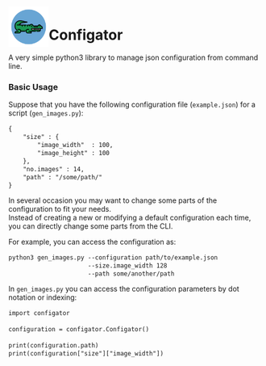 
<img align="left" width="80px" src="https://raw.githubusercontent.com/f14-bertolotti/Configator/main/icon/icon-512px.png" />


# Configator

A very simple python3 library to manage json configuration from command line. 

### Basic Usage

Suppose that you have the following configuration file (`example.json`) for a script (`gen_images.py`):
```
{
    "size" : {
        "image_width"  : 100,
        "image_height" : 100
    },
    "no.images" : 14,
    "path" : "/some/path/"
}
```

In several occasion you may want to change some parts of the configuration to fit your needs.  
Instead of creating a new or modifying a default configuration each time,  
you can directly change some parts from the CLI.

For example, you can access the configuration as:

```
python3 gen_images.py --configuration path/to/example.json 
                      --size.image_width 128
                      --path some/another/path
```

In `gen_images.py` you can access the configuration parameters by dot notation or indexing:


```
import configator

configuration = configator.Configator()

print(configuration.path)
print(configuration["size"]["image_width"])
```


